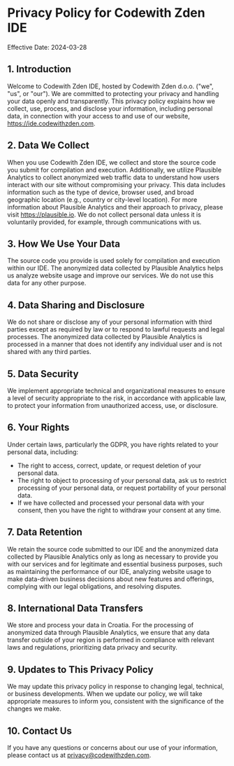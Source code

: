 

# Privacy Policy for Codewith Zden IDE
Effective Date: 2024-03-28

## 1. Introduction
Welcome to Codewith Zden IDE, hosted by Codewith Zden d.o.o. ("we", "us", or "our").
We are committed to protecting your privacy and handling your data openly and transparently.
This privacy policy explains how we collect, use, process, and disclose your information, including personal data, in connection with your access to and use of our website, https://ide.codewithzden.com.

## 2. Data We Collect
When you use Codewith Zden IDE, we collect and store the source code you submit for compilation and execution.
Additionally, we utilize Plausible Analytics to collect anonymized web traffic data to understand how users interact with our site without compromising your privacy.
This data includes information such as the type of device, browser used, and broad geographic location (e.g., country or city-level location).
For more information about Plausible Analytics and their approach to privacy, please visit https://plausible.io.
We do not collect personal data unless it is voluntarily provided, for example, through communications with us.

## 3. How We Use Your Data
The source code you provide is used solely for compilation and execution within our IDE.
The anonymized data collected by Plausible Analytics helps us analyze website usage and improve our services.
We do not use this data for any other purpose.

## 4. Data Sharing and Disclosure
We do not share or disclose any of your personal information with third parties except as required by law or to respond to lawful requests and legal processes.
The anonymized data collected by Plausible Analytics is processed in a manner that does not identify any individual user and is not shared with any third parties.

## 5. Data Security
We implement appropriate technical and organizational measures to ensure a level of security appropriate to the risk, in accordance with applicable law, to protect your information from unauthorized access, use, or disclosure.

## 6. Your Rights
Under certain laws, particularly the GDPR, you have rights related to your personal data, including:
* The right to access, correct, update, or request deletion of your personal data.
* The right to object to processing of your personal data, ask us to restrict processing of your personal data, or request portability of your personal data.
* If we have collected and processed your personal data with your consent, then you have the right to withdraw your consent at any time.

## 7. Data Retention
We retain the source code submitted to our IDE and the anonymized data collected by Plausible Analytics only as long as necessary to provide you with our services and for legitimate and essential business purposes, such as maintaining the performance of our IDE, analyzing website usage to make data-driven business decisions about new features and offerings, complying with our legal obligations, and resolving disputes.

## 8. International Data Transfers
We store and process your data in Croatia.
For the processing of anonymized data through Plausible Analytics, we ensure that any data transfer outside of your region is performed in compliance with relevant laws and regulations, prioritizing data privacy and security.

## 9. Updates to This Privacy Policy
We may update this privacy policy in response to changing legal, technical, or business developments.
When we update our policy, we will take appropriate measures to inform you, consistent with the significance of the changes we make.

## 10. Contact Us
If you have any questions or concerns about our use of your information, please contact us at privacy@codewithzden.com.


